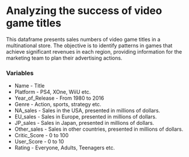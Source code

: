 
# Analyzing the success of video game titles

This dataframe presents sales numbers of video game titles in a multinational store. The objective is to identify patterns in games that achieve significant revenues in each region, providing information for the marketing team to plan their advertising actions.

### Variables

* Name - Title
* Platform - PS4, XOne, WiiU etc.
* Year_of_Release - From 1980 to 2016
* Genre - Action, sports, strategy etc.
* NA_sales - Sales in the USA, presented in millions of dollars.
* EU_sales - Sales in Europe, presented in millions of dollars.
* JP_sales - Sales in Japan, presented in millions of dollars.
* Other_sales - Sales in other countries, presented in millions of dollars.
* Critic_Score - 0 to 100
* User_Score - 0 to 10
* Rating - Everyone, Adults, Teenagers etc.
